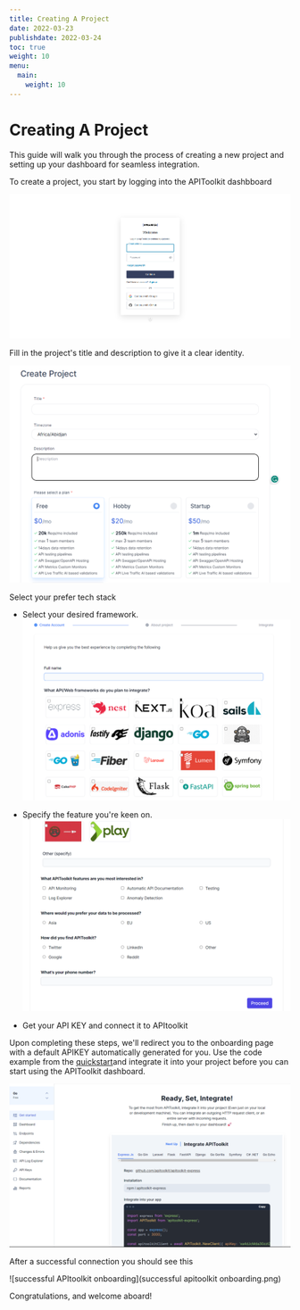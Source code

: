 ```yaml
---
title: Creating A Project
date: 2022-03-23
publishdate: 2022-03-24
toc: true
weight: 10
menu:
  main:
    weight: 10
---
```


# Creating A Project

This guide will walk you through the process of creating a new project and setting up your dashboard for seamless integration.

To create a project, you start by logging into the APIToolkit dashbboard

![sign in/ sign up](log-in.png)

Fill in the project's title and description to give it a clear identity.

![Title and description](title-and-description.png)

Select your prefer tech stack

- Select your desired framework.
  ![desired framework](desired-framework.png)

- Specify the feature you're keen on.
  ![specify the feature](further-project-details.png)

- Get your API KEY and connect it to APItoolkit

Upon completing these steps, we'll redirect you to the onboarding page with a default APIKEY automatically generated for you. Use the code example from the [quickstart](https://apitoolkit.io/docs/get-started/quickstarts/)and integrate it into your project before you can start using the APIToolkit dashboard.

![Welcome on board](welcome-on-board.png)

After a successful connection you should see this 

![successful APItoolkit onboarding](successful apitoolkit onboarding.png)

Congratulations, and welcome aboard!
